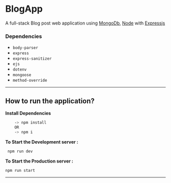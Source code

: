# BlogApp

A full-stack Blog post web application using [MongoDb](https://www.mongodb.com/, "Visit URL"), [Node](https://nodejs.dev/, "Visit URL") with [Expressjs](https://expressjs.com/, "Visit URL")

### Dependencies

- `body-parser`
- `express`
- `express-sanitizer`
- `ejs`
- `dotenv`
- `mongoose`
- `method-override`

---

## How to run the application?

**Install Dependencies**

```bash
    -> npm install
    OR
    -> npm i
```

**To Start the Development server :**

```bash
 npm run dev
```

**To Start the Production server :**

```bash
npm run start
```

---
